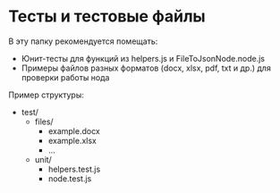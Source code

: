 # Тесты и тестовые файлы

В эту папку рекомендуется помещать:

- Юнит-тесты для функций из helpers.js и FileToJsonNode.node.js
- Примеры файлов разных форматов (docx, xlsx, pdf, txt и др.) для проверки работы нода

Пример структуры:

- test/
  - files/
    - example.docx
    - example.xlsx
    - ...
  - unit/
    - helpers.test.js
    - node.test.js
